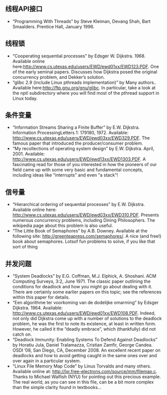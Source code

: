 <!--
 * @Author: JohnJeep
 * @Date: 2020-05-18 23:22:46
 * @LastEditTime: 2020-05-30 18:12:08
 * @LastEditors: Please set LastEditors
 * @Description: Operation System Three Easy Pieces书中优秀的参考文献
--> 

## 线程API接口
- “Programming With Threads” by Steve Kleiman, Devang Shah, Bart Smaalders. Prentice Hall, January 1996.


## 线程锁
- “Cooperating sequential processes” by Edsger W. Dijkstra. 1968. Available online here:http://www.cs.utexas.edu/users/EWD/ewd01xx/EWD123.PDF. One of the early seminal papers. Discusses how Dijkstra posed the original concurrency problem, and Dekker’s solution.
- “glibc 2.9 (include Linux pthreads implementation)” by Many authors.. Available here:http://ftp.gnu.org/gnu/glibc. In particular, take a look at the nptl subdirectory where you will find most of the pthread support in Linux today.


## 条件变量
- “Information Streams Sharing a Finite Buffer” by E.W. Dijkstra. Information ProcessingLetters 1: 179180, 1972. Available: http://www.cs.utexas.edu/users/EWD/ewd03xx/EWD329.PDF. The famous paper that introduced the producer/consumer problem.
- “My recollections of operating system design” by E.W. Dijkstra. April, 2001. Available: http://www.cs.utexas.edu/users/EWD/ewd13xx/EWD1303.PDF. A fascinating read for those of you interested in how the pioneers of our field came up with some very basic and fundamental concepts, including ideas like “interrupts” and even “a stack”!


## 信号量
- “Hierarchical ordering of sequential processes” by E.W. Dijkstra. Available online here: http://www.cs.utexas.edu/users/EWD/ewd03xx/EWD310.PDF. Presents numerous concurrency problems, including Dining Philosophers. The wikipedia page about this problem is also useful.
- “The Little Book of Semaphores” by A.B. Downey. Available at the following site: http://greenteapress.com/semaphores/. A nice (and free!) book about semaphores. Lotsof fun problems to solve, if you like that sort of thing


## 并发问题
- “System Deadlocks” by E.G. Coffman, M.J. Elphick, A. Shoshani. ACM Computing Surveys, 3:2, June 1971. The classic paper outlining the conditions for deadlock and how you might go about dealing with it. There are certainly some earlier papers on this topic; see the references within this paper for details. 
- “Een algorithme ter voorkoming van de dodelijke omarming” by Edsger Dijkstra. 1964. Available: http://www.cs.utexas.edu/users/EWD/ewd01xx/EWD108.PDF. Indeed, not only did Dijkstra come up with a number of solutions to the deadlock problem, he was the first to note its existence, at least in written form. However, he called it the “deadly embrace”, which (thankfully) did not catch on.
- “Deadlock Immunity: Enabling Systems To Defend Against Deadlocks” by Horatiu Jula, Daniel Tralamazza, Cristian Zamfir, George Candea. OSDI ’08, San Diego, CA, December 2008. An excellent recent paper on deadlocks and how to avoid getting caught in the same ones over and over again in a particular system.
- “Linux File Memory Map Code” by Linus Torvalds and many others. Available online at: http://lxr.free-electrons.com/source/mm/filemap.c. Thanks to Michael Walfish (NYU) for pointing out this precious example. The real world, as you can see in this file, can be a bit more complex than the simple clarity found in textbooks...




